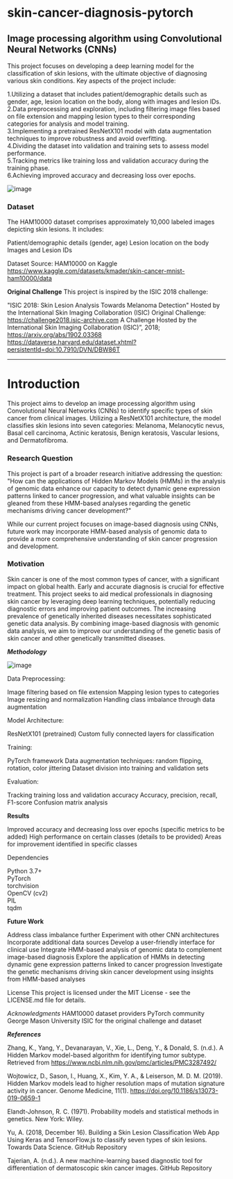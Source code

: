 # skin-cancer-diagnosis-pytorch
## Image processing algorithm using Convolutional Neural Networks (CNNs) 

This project focuses on developing a deep learning model for the classification of skin lesions, with the ultimate objective of diagnosing various skin conditions. 
Key aspects of the project include:

1.Utilizing a dataset that includes patient/demographic details such as gender, age, lesion location on the body, along with images and lesion IDs.       
2.Data preprocessing and exploration, including filtering image files based on file extension and mapping lesion types to their corresponding categories for analysis and model training.         
3.Implementing a pretrained ResNetX101 model with data augmentation techniques to improve robustness and avoid overfitting.  
4.Dividing the dataset into validation and training sets to assess model performance.  
5.Tracking metrics like training loss and validation accuracy during the training phase.  
6.Achieving improved accuracy and decreasing loss over epochs.  


![image](https://github.com/user-attachments/assets/0ce295ff-dddc-47ae-93bd-09e10e17a167)
  



### Dataset
The HAM10000 dataset comprises approximately 10,000 labeled images depicting skin lesions. It includes:

Patient/demographic details (gender, age)
Lesion location on the body
Images and Lesion IDs

Dataset Source: HAM10000 on Kaggle https://www.kaggle.com/datasets/kmader/skin-cancer-mnist-ham10000/data 

**Original Challenge**
This project is inspired by the ISIC 2018 challenge:

"ISIC 2018: Skin Lesion Analysis Towards Melanoma Detection"
Hosted by the International Skin Imaging Collaboration (ISIC)
Original Challenge: https://challenge2018.isic-archive.com A Challenge Hosted by the International Skin Imaging Collaboration (ISIC)”, 2018; https://arxiv.org/abs/1902.03368 https://dataverse.harvard.edu/dataset.xhtml?persistentId=doi:10.7910/DVN/DBW86T 
__________________________________________________________________________________________________________________________________________________________________________________________________________________________________________________________________________

# Introduction
This project aims to develop an image processing algorithm using Convolutional Neural Networks (CNNs) to identify specific types of skin cancer from clinical images. Utilizing a ResNetX101 architecture, the model classifies skin lesions into seven categories: Melanoma, Melanocytic nevus, Basal cell carcinoma, Actinic keratosis, Benign keratosis, Vascular lesions, and Dermatofibroma.

### Research Question
This project is part of a broader research initiative addressing the question:
"How can the applications of Hidden Markov Models (HMMs) in the analysis of genomic data enhance our capacity to detect dynamic gene expression patterns linked to cancer progression, and what valuable insights can be gleaned from these HMM-based analyses regarding the genetic mechanisms driving cancer development?"

While our current project focuses on image-based diagnosis using CNNs, future work may incorporate HMM-based analysis of genomic data to provide a more comprehensive understanding of skin cancer progression and development.

### Motivation
Skin cancer is one of the most common types of cancer, with a significant impact on global health. Early and accurate diagnosis is crucial for effective treatment. This project seeks to aid medical professionals in diagnosing skin cancer by leveraging deep learning techniques, potentially reducing diagnostic errors and improving patient outcomes.
The increasing prevalence of genetically inherited diseases necessitates sophisticated genetic data analysis. By combining image-based diagnosis with genomic data analysis, we aim to improve our understanding of the genetic basis of skin cancer and other genetically transmitted diseases.

**_Methodology_**


![image](https://github.com/user-attachments/assets/5047e6b3-9989-4697-9ef8-615972dbfa9d)

Data Preprocessing:

Image filtering based on file extension
Mapping lesion types to categories
Image resizing and normalization
Handling class imbalance through data augmentation


Model Architecture:

ResNetX101 (pretrained)
Custom fully connected layers for classification


Training:

PyTorch framework
Data augmentation techniques: random flipping, rotation, color jittering
Dataset division into training and validation sets


Evaluation:

Tracking training loss and validation accuracy
Accuracy, precision, recall, F1-score
Confusion matrix analysis


**Results**

Improved accuracy and decreasing loss over epochs (specific metrics to be added)
High performance on certain classes (details to be provided)
Areas for improvement identified in specific classes

Dependencies

Python 3.7+  
PyTorch  
torchvision  
OpenCV (cv2)   
PIL  
tqdm   

**Future Work**

Address class imbalance further
Experiment with other CNN architectures
Incorporate additional data sources
Develop a user-friendly interface for clinical use
Integrate HMM-based analysis of genomic data to complement image-based diagnosis
Explore the application of HMMs in detecting dynamic gene expression patterns linked to cancer progression
Investigate the genetic mechanisms driving skin cancer development using insights from HMM-based analyses


License
This project is licensed under the MIT License - see the LICENSE.md file for details.

_Acknowledgments_
HAM10000 dataset providers
PyTorch community
George Mason University
ISIC for the original challenge and dataset

_**References**_

Zhang, K., Yang, Y., Devanarayan, V., Xie, L., Deng, Y., & Donald, S. (n.d.). A Hidden Markov model-based algorithm for identifying tumor subtype. Retrieved from https://www.ncbi.nlm.nih.gov/pmc/articles/PMC3287492/ 

Wojtowicz, D., Sason, I., Huang, X., Kim, Y. A., & Leiserson, M. D. M. (2019). Hidden Markov models lead to higher resolution maps of mutation signature activity in cancer. Genome Medicine, 11(1). https://doi.org/10.1186/s13073-019-0659-1 

Elandt-Johnson, R. C. (1971). Probability models and statistical methods in genetics. New York: Wiley. 

Yu, A. (2018, December 16). Building a Skin Lesion Classification Web App Using Keras and TensorFlow.js to classify seven types of skin lesions. Towards Data Science. GitHub Repository 

Tajerian, A. (n.d.). A new machine-learning based diagnostic tool for differentiation of dermatoscopic skin cancer images. GitHub Repository
